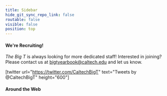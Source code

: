 ```yaml
---
title: Sidebar
hide_git_sync_repo_link: false
routable: false
visible: false
position: top
---
```


#### We're Recruiting!

_The Big T_ is always looking for more dedicated staff! Interested in joining? Please contact us at [bigtyearbook@caltech.edu](mailto:bigtyearbook@caltech.edu) and let us know.

[twitter url="https://twitter.com/CaltechBigT" text="Tweets by @CaltechBigT" height="600"]

#### Around the Web
<a href="https://www.facebook.com/CaltechBigT"> <i class="fa fa-facebook-square fa-2x"></i></a><a href="https://www.instagram.com/caltechbigt/"> <i class="fa fa-instagram fa-2x"></i></a><a href="https://twitter.com/CaltechBigT"> <i class="fa fa-twitter-square fa-2x"></i></a>
